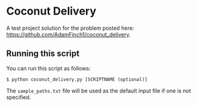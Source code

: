 # Coconut Delivery

A test project solution for the problem posted here: https://github.com/AdamFinch1/coconut_delivery.

## Running this script

You can run this script as follows:

    $ python coconut_delivery.py [SCRIPTNAME (optional)]

The `sample_paths.txt` file will be used as the default input file if one is not specified.
